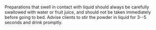 Preparations that swell in contact with liquid should always be carefully swallowed with water or fruit juice, and should not be taken immediately before going to bed. Advise clients to stir the powder in liquid for 3--5 seconds and drink promptly.
